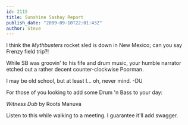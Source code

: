 ```yaml
---
id: 2115
title: Sunshine Sashay Report
publish_date: "2009-09-10T22:01:43Z"
author: Steve
---
```

  
I think the _Mythbusters_ rocket sled is down in New Mexico; can you say Frenzy field trip?!

While SB was groovin' to his fife and drum music, your humble narrator etched out a rather decent counter-clockwise Poorman.

I may be old school, but at least I... oh, never mind. -DU

For those of you looking to add some Drum 'n Bass to your day:

      
_Witness Dub_ by Roots Manuva

Listen to this while walking to a meeting. I guarantee it'll add swagger.
